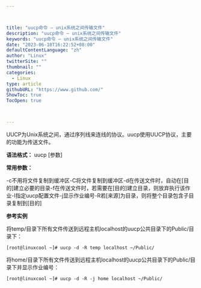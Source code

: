 ```yaml
---



title: "uucp命令 – unix系统之间传输文件"
description: "uucp命令 – unix系统之间传输文件"
keywords: "uucp命令 – unix系统之间传输文件"
date: "2023-06-18T16:22:52+08:00"
defaultContentLanguage: "zh"
author: "Linux"
twitterSite: ""
thumbnail: ""
categories:
  - Linux
type: article
githubURL: "https://www.github.com/"
ShowToc: true
TocOpen: true



---
```


UUCP为Unix系统之间，通过序列线来连线的协议。uucp使用UUCP协议，主要的功能为传送文件。

**语法格式：** uucp [参数]

**常用参数：**

-c不用将文件复制到缓冲区-C将文件复制到缓冲区-d在传送文件时，自动在[目的]建立必要的目录-f在传送文件时，若需要在[目的]建立目录，则放弃执行该作业-I指定uucp配置文件-j显示作业编号-R若[来源]为目录，则将整个目录包含子目录复制到[目的]

**参考实例**

将temp/目录下所有文件传送到远程主机localhost的uucp公共目录下的Public/目录下：

```
[root@linuxcool ~]# uucp -d -R temp localhost ~/Public/
```

将home/目录下所有文件传送到远程主机localhost的uucp公共目录下的Public/目录下并显示作业编号：

```
[root@linuxcool ~]# uucp -d -R -j home localhost ~/Public/
```